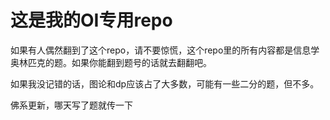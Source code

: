 # 这是我的OI专用repo

如果有人偶然翻到了这个repo，请不要惊慌，这个repo里的所有内容都是信息学奥林匹克的题。如果你能翻到题号的话就去翻翻吧。

如果我没记错的话，图论和dp应该占了大多数，可能有一些二分的题，但不多。

佛系更新，哪天写了题就传一下
